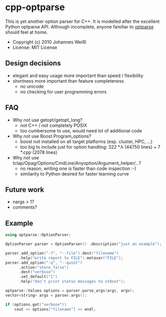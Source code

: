 # cpp-optparse

This is yet another option parser for C++. It is modelled after the excellent
Python optparse API. Although incomplete, anyone familiar to
[optparse](http://docs.python.org/library/optparse.html) should feel at home.

- Copyright (c) 2010 Johannes Weißl
- License: MIT License

## Design decisions

- elegant and easy usage more important than speed / flexibility
- shortness more important than feature completeness
  * no unicode
  * no checking for user programming errors

## FAQ

- Why not use getopt/getopt_long?
  * not C++ / not completely POSIX
  * too cumbersome to use, would need lot of additional code
- Why not use Boost.Program_options?
  * boost not installed on all target platforms (esp. cluster, HPC, ...)
  * too big to include just for option handling:
    322 *.h (44750 lines) + 7 *.cpp (2078 lines)
- Why not use tclap/Opag/Options/CmdLine/Anyoption/Argument_helper/...?
  * no reason, writing one is faster than code inspection :-)
  * similarity to Python desired for faster learning curve

## Future work
- nargs > 1?
- comments?

## Example

```cpp
using optparse::OptionParser;

OptionParser parser = OptionParser() .description("just an example");

parser.add_option("-f", "--file").dest("filename")
      .help("write report to FILE").metavar("FILE");
parser.add_option("-q", "--quiet")
      .action("store_false")
      .dest("verbose")
      .set_default("1")
      .help("don't print status messages to stdout");

optparse::Values options = parser.parse_args(argc, argv);
vector<string> args = parser.args();

if (options.get("verbose"))
    cout << options["filename"] << endl;
```
